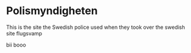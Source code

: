 # Polismyndigheten
This is the site the Swedish police used when they took over the swedish site flugsvamp

bii booo

